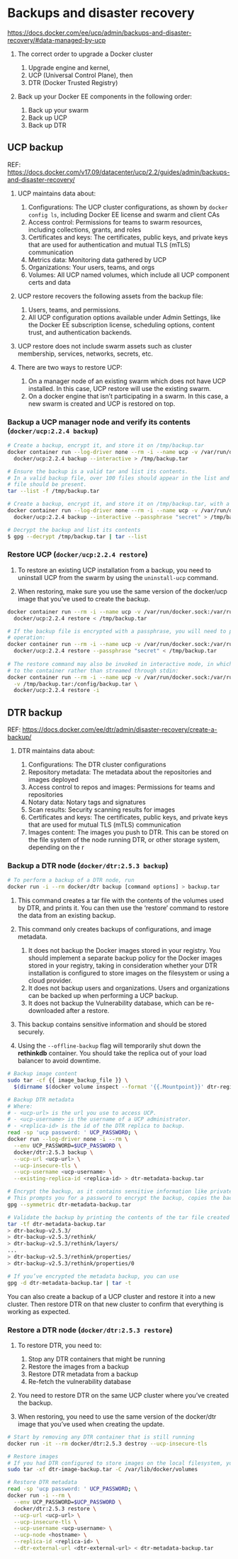 # Backups and disaster recovery

https://docs.docker.com/ee/ucp/admin/backups-and-disaster-recovery/#data-managed-by-ucp

1. The correct order to upgrade a Docker cluster
   1. Upgrade engine and kernel,
   1. UCP (Universal Control Plane), then
   1. DTR (Docker Trusted Registry)

1. Back up your Docker EE components in the following order:
   1. Back up your swarm
   1. Back up UCP
   1. Back up DTR


## UCP backup

REF: https://docs.docker.com/v17.09/datacenter/ucp/2.2/guides/admin/backups-and-disaster-recovery/

1. UCP maintains data about:

    1. Configurations:  The UCP cluster configurations, as shown by `docker config ls`, including Docker EE license and
       swarm and client CAs
    1. Access control:  Permissions for teams to swarm resources, including collections, grants, and roles
    1. Certificates and keys:  The certificates, public keys, and private keys that are used for authentication and
       mutual TLS (mTLS) communication
    1. Metrics data:  Monitoring data gathered by UCP
    1. Organizations:  Your users, teams, and orgs
    1. Volumes:  All UCP named volumes, which include all UCP component certs and data

1. UCP restore recovers the following assets from the backup file:

    1. Users, teams, and permissions.
    1. All UCP configuration options available under Admin Settings, like the Docker EE subscription license,
       scheduling options, content trust, and authentication backends.

1. UCP restore does not include swarm assets such as cluster membership, services, networks, secrets, etc.

1. There are two ways to restore UCP:

    1. On a manager node of an existing swarm which does not have UCP installed. In this case, UCP restore will use
       the existing swarm.
    1. On a docker engine that isn’t participating in a swarm. In this case, a new swarm is created and UCP is
       restored on top.

### Backup a UCP manager node and verify its contents (`docker/ucp:2.2.4 backup`)

```bash
# Create a backup, encrypt it, and store it on /tmp/backup.tar
docker container run --log-driver none --rm -i --name ucp -v /var/run/docker.sock:/var/run/docker.sock \
  docker/ucp:2.2.4 backup --interactive > /tmp/backup.tar

# Ensure the backup is a valid tar and list its contents.
# In a valid backup file, over 100 files should appear in the list and the `./ucp-node-certs/key.pem`
# file should be present.
tar --list -f /tmp/backup.tar

# Create a backup, encrypt it, and store it on /tmp/backup.tar, with a passhrase
docker container run --log-driver none --rm -i --name ucp -v /var/run/docker.sock:/var/run/docker.sock \
  docker/ucp:2.2.4 backup --interactive --passphrase "secret" > /tmp/backup.tar

# Decrypt the backup and list its contents
$ gpg --decrypt /tmp/backup.tar | tar --list
```

### Restore UCP (`docker/ucp:2.2.4 restore`)

1. To restore an existing UCP installation from a backup, you need to uninstall UCP from the swarm by using the
   `uninstall-ucp` command.

1. When restoring, make sure you use the same version of the docker/ucp image that you’ve used to create the backup.

```bash
docker container run --rm -i --name ucp -v /var/run/docker.sock:/var/run/docker.sock  \
  docker/ucp:2.2.4 restore < /tmp/backup.tar

# If the backup file is encrypted with a passphrase, you will need to provide the passphrase to the restore
# operation:
docker container run --rm -i --name ucp -v /var/run/docker.sock:/var/run/docker.sock  \
  docker/ucp:2.2.4 restore --passphrase "secret" < /tmp/backup.tar
  
# The restore command may also be invoked in interactive mode, in which case the backup file should be mounted
# to the container rather than streamed through stdin:
docker container run --rm -i --name ucp -v /var/run/docker.sock:/var/run/docker.sock \
  -v /tmp/backup.tar:/config/backup.tar \
  docker/ucp:2.2.4 restore -i
```


## DTR backup

REF: https://docs.docker.com/ee/dtr/admin/disaster-recovery/create-a-backup/

1. DTR maintains data about:

    1. Configurations:  The DTR cluster configurations
    1. Repository metadata:  The metadata about the repositories and images deployed
    1. Access control to repos and images:  Permissions for teams and repositories
    1. Notary data:  Notary tags and signatures
    1. Scan results:  Security scanning results for images
    1. Certificates and keys:  The certificates, public keys, and private keys that are used for mutual TLS (mTLS)
       communication
    1. Images content:  The images you push to DTR. This can be stored on the file system of the node running DTR, or
       other storage system, depending on the r

### Backup a DTR node (`docker/dtr:2.5.3 backup`)

```bash
# To perform a backup of a DTR node, run
docker run -i --rm docker/dtr backup [command options] > backup.tar
```

1. This command creates a tar file with the contents of the volumes used by DTR, and prints it. You can then use the
   ‘restore’ command to restore the data from an existing backup.

1. This command only creates backups of configurations, and image metadata.

    1. It does not backup the Docker images stored in your registry. You should implement a separate backup policy
       for the Docker images stored in your registry, taking in consideration whether your DTR installation is
       configured to store images on the filesystem or using a cloud provider.
    1. It does not backup users and organizations. Users and organizations can be backed up when performing a UCP
       backup.
    1. It does not backup the Vulnerability database, which can be re-downloaded after a restore.

1. This backup contains sensitive information and should be stored securely.

1. Using the `--offline-backup` flag will temporarily shut down the **rethinkdb** container. You should take the
   replica out of your load balancer to avoid downtime.

```bash
# Backup image content
sudo tar -cf {{ image_backup_file }} \
  $(dirname $(docker volume inspect --format '{{.Mountpoint}}' dtr-registry-<replica-id>))

# Backup DTR metadata
# Where:
# - <ucp-url> is the url you use to access UCP.
# - <ucp-username> is the username of a UCP administrator.
# - <replica-id> is the id of the DTR replica to backup.
read -sp 'ucp password: ' UCP_PASSWORD; \
docker run --log-driver none -i --rm \
  --env UCP_PASSWORD=$UCP_PASSWORD \
  docker/dtr:2.5.3 backup \
  --ucp-url <ucp-url> \
  --ucp-insecure-tls \
  --ucp-username <ucp-username> \
  --existing-replica-id <replica-id> > dtr-metadata-backup.tar

# Encrypt the backup, as it contains sensitive information like private keys
# This prompts you for a password to encrypt the backup, copies the backup file and encrypts it.
gpg --symmetric dtr-metadata-backup.tar

# Validate the backup by printing the contents of the tar file created
tar -tf dtr-metadata-backup.tar
> dtr-backup-v2.5.3/
> dtr-backup-v2.5.3/rethink/
> dtr-backup-v2.5.3/rethink/layers/
...
> dtr-backup-v2.5.3/rethink/properties/
> dtr-backup-v2.5.3/rethink/properties/0

# If you’ve encrypted the metadata backup, you can use
gpg -d dtr-metadata-backup.tar | tar -t
```

You can also create a backup of a UCP cluster and restore it into a new cluster. Then restore DTR on that new cluster
to confirm that everything is working as expected.


### Restore a DTR node (`docker/dtr:2.5.3 restore`)

1. To restore DTR, you need to:
    1. Stop any DTR containers that might be running
    1. Restore the images from a backup
    1. Restore DTR metadata from a backup
    1. Re-fetch the vulnerability database

1. You need to restore DTR on the same UCP cluster where you’ve created the backup.

1. When restoring, you need to use the same version of the docker/dtr image that you’ve used when creating the update.

```bash
# Start by removing any DTR container that is still running
docker run -it --rm docker/dtr:2.5.3 destroy --ucp-insecure-tls

# Restore images
# If you had DTR configured to store images on the local filesystem, you can extract your backup:
sudo tar -xf dtr-image-backup.tar -C /var/lib/docker/volumes

# Restore DTR metadata
read -sp 'ucp password: ' UCP_PASSWORD; \
docker run -i --rm \
  --env UCP_PASSWORD=$UCP_PASSWORD \
  docker/dtr:2.5.3 restore \
  --ucp-url <ucp-url> \
  --ucp-insecure-tls \
  --ucp-username <ucp-username> \
  --ucp-node <hostname> \
  --replica-id <replica-id> \
  --dtr-external-url <dtr-external-url> < dtr-metadata-backup.tar
```
